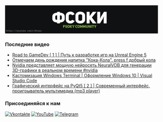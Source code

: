 [![Header](https://github.com/Fsoky/Fsoky/blob/main/assets/header-github.jpg)](https://youtube.com/c/Фсоки)

### Последние видео
<!-- YOUTUBE:START -->
- [Road to GameDev [ 1 ] | Путь к разработке игр на Unreal Engine 5](https://www.youtube.com/watch?v=t59FqzEbvVc)
- [Отмечаем день рождения напитка &quot;Кока-Кола&quot;. press f добрый кола](https://www.youtube.com/watch?v=cWbhm6A6x8E)
- [Nvidia представляет мощную нейросеть NeuralVDB для генерации 3D-графики в реальном времени #nvidia](https://www.youtube.com/watch?v=DmDuGJXR7L8)
- [Кастомизация Windows Terminal | Оформление Windows 10 | Visual Studio Code](https://www.youtube.com/watch?v=AGn9daOLAos)
- [Графический интерфейс на PyQt5 [ 2 ] | Современный интерфейс, проигрыватель мультимедиа &lpar;mp3 player&rpar;](https://www.youtube.com/watch?v=W1AUalc0HHk)
<!-- YOUTUBE:END -->

### Присоединяйся к нам
[![Vkontakte](https://img.shields.io/badge/Vkontakte-black?style=for-the-badge&logo=VK)](https://vk.com/fsoky)
[![YouTube](https://img.shields.io/badge/YouTube-red?style=for-the-badge&logo=YouTube)](https://youtube.com/c/Фсоки)
[![Telegram](https://img.shields.io/badge/Telegram-blue?style=for-the-badge&logo=Telegram)](https://t.me/fsokycommunity)
